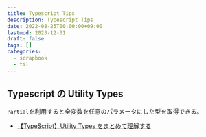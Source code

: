 ```yaml
---
title: Typescript Tips
description: Typescript Tips
date: 2022-08-25T00:00:00+09:00
lastmod: 2023-12-31
draft: false
tags: []
categories:
  - scrapbook
  - til
---
```


## Typescript の Utility Types

`Partial`を利用すると全変数を任意のパラメータにした型を取得できる。

- [【TypeScript】Utility Types をまとめて理解する][link00]

[link00]: https://qiita.com/k-penguin-sato/items/e2791d7a57e96f6144e5
